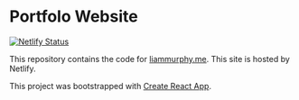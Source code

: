 # Portfolo Website

[![Netlify Status](https://api.netlify.com/api/v1/badges/40e178e6-c19e-4c6a-b785-fdc2756e6745/deploy-status)](https://app.netlify.com/sites/radiant-madeleine-479609/deploys)

This repository contains the code for <a href="https://www.liammurphy.me">liammurphy.me</a>. This site is hosted by Netlify. 

This project was bootstrapped with [Create React App](https://github.com/facebook/create-react-app).
